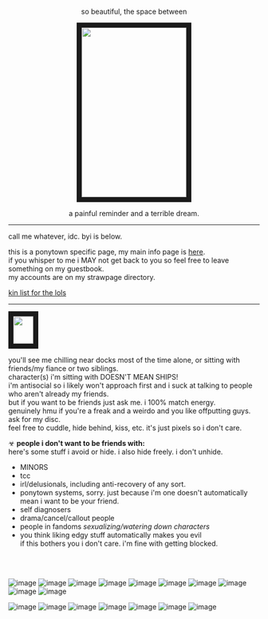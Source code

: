 <p align="center">so beautiful, the space between

<p align="center">
<img src="https://i.imgur.com/t4ksVXn.png" width="210" height="340" border="10"/>

<p align="center">a painful reminder and a terrible dream.

------

call me whatever, idc. byi is below.


this is a ponytown specific page, my main info page is [here](https://w0lf.straw.page).
<br/>
if you whisper to me i MAY not get back to you so feel free to leave something on my guestbook.
<br/>
my accounts are on my strawpage directory.
<br/>

[kin list for the lols](https://wolfkins.straw.page)
</br>

------

<p align="left">
<img src="https://enchantments.carrd.co/assets/images/gallery20/da85e56d.gif?v=976bb919" width="40" height="55" border="10"/>

you'll see me chilling near docks most of the time alone, or sitting with friends/my fiance or two siblings.
</br>
character(s) i'm sitting with DOESN'T MEAN SHIPS!
</br>
i'm antisocial so i likely won't approach first and i suck at talking to people who aren't already my friends.
</br>
but if you want to be friends just ask me. i 100% match energy.
</br> 
genuinely hmu if you're a freak and a weirdo and you like offputting guys. ask for my disc.
</br> 
feel free to cuddle, hide behind, kiss, etc. it's just pixels so i don't care.

☣ **people i don't want to be friends with:**
</br> here's some stuff i avoid or hide. i also hide freely. i don't unhide.
- MINORS
- tcc
- irl/delusionals, including anti-recovery of any sort.
- ponytown systems, sorry. just because i'm one doesn't automatically mean i want to be your friend.
- self diagnosers
- drama/cancel/callout people
- people in fandoms
  *sexualizing/watering down characters*
- you think liking edgy stuff automatically makes you evil
<br/> if this bothers you i don't care. i'm fine with getting blocked.
<br/>
<br/>


![image](https://adriansblinkiecollection.neocities.org/a11.gif) ![image](https://adriansblinkiecollection.neocities.org/a31.gif) ![image](https://adriansblinkiecollection.neocities.org/d28.gif) ![image](https://adriansblinkiecollection.neocities.org/d55.gif) ![image](https://adriansblinkiecollection.neocities.org/v26.gif) ![image](https://adriansblinkiecollection.neocities.org/f10.gif) ![image](https://adriansblinkiecollection.neocities.org/k9.gif) ![image](https://adriansblinkiecollection.neocities.org/24.gif) ![image](https://y2k.neocities.org/blinkiez/tumblr_pc38rqsNC61u4h28eo9_250.gif) ![image](https://64.media.tumblr.com/95dada123b36c1ea217aefa70e847b28/tumblr_pgvansSFu11sy5bqd_250.gifv) 

![image](https://adriansblinkiecollection.neocities.org/stamps/d41.gif) ![image](https://adriansblinkiecollection.neocities.org/stamps/e59.png) ![image](https://adriansblinkiecollection.neocities.org/stamps/a22.gif) ![image](https://adriansblinkiecollection.neocities.org/stamps/i9.jpg) ![image](https://adriansblinkiecollection.neocities.org/stamps/f19.png) ![image](https://adriansblinkiecollection.neocities.org/stamps/i11.jpg) ![image](https://adriansblinkiecollection.neocities.org/stamps/d10.png) 
